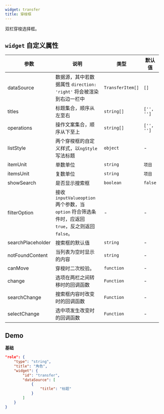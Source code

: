 ```yaml
---
widget: transfer
title: 穿梭框
---
```


双栏穿梭选择框。

## `widget` 自定义属性

参数 | 说明 | 类型 | 默认值
----|------|-----|------
dataSource | 数据源，其中若数据属性 `direction: 'right'` 将会被渲染到右边一栏中 | `TransferItem[]` | `[]`
titles | 标题集合，顺序从左至右 | `string[]` | `['', '']`
operations | 操作文案集合，顺序从下至上 | `string[]` | `['', '']`
listStyle | 两个穿梭框的自定义样式，以`ngStyle`写法标题 | `object` | -
itemUnit | 单数单位 | `string` | `项目`
itemsUnit | 复数单位 | `string` | `项目`
showSearch | 是否显示搜索框 | `boolean` | `false`
filterOption | 接收 `inputValueoption` 两个参数，当 `option` 符合筛选条件时，应返回 `true`，反之则返回 `false`。 | - | -
searchPlaceholder | 搜索框的默认值 | `string` | -
notFoundContent | 当列表为空时显示的内容 | `string` | -
canMove | 穿梭时二次校验。 | `function` | -
change | 选项在两栏之间转移时的回调函数 | `Function` | -
searchChange | 搜索框内容时改变时的回调函数 | `Function` | -
selectChange | 选中项发生改变时的回调函数 | `Function` | -

## Demo

**基础**

```json
"role": {
    "type": "string",
    "title": "角色",
    "widget": {
        "id": "transfer",
        "dataSource": [
            {
                "title": "标题"
            }
        ]
    }
}
```
